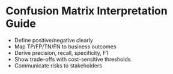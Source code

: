 # Confusion Matrix Interpretation Guide

- Define positive/negative clearly
- Map TP/FP/TN/FN to business outcomes
- Derive precision, recall, specificity, F1
- Show trade-offs with cost-sensitive thresholds
- Communicate risks to stakeholders
